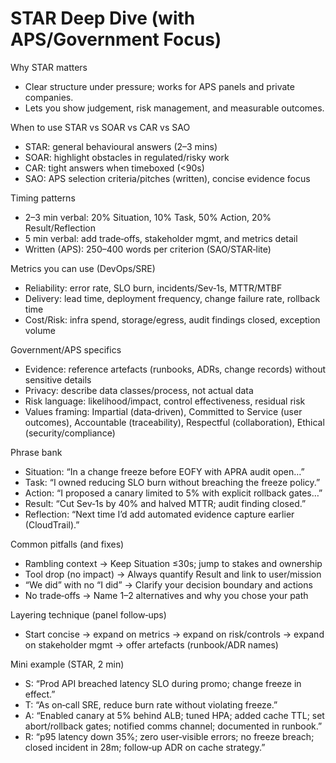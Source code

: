 # STAR Deep Dive (with APS/Government Focus)

Why STAR matters

- Clear structure under pressure; works for APS panels and private companies.
- Lets you show judgement, risk management, and measurable outcomes.

When to use STAR vs SOAR vs CAR vs SAO

- STAR: general behavioural answers (2–3 mins)
- SOAR: highlight obstacles in regulated/risky work
- CAR: tight answers when timeboxed (<90s)
- SAO: APS selection criteria/pitches (written), concise evidence focus

Timing patterns

- 2–3 min verbal: 20% Situation, 10% Task, 50% Action, 20% Result/Reflection
- 5 min verbal: add trade‑offs, stakeholder mgmt, and metrics detail
- Written (APS): 250–400 words per criterion (SAO/STAR‑lite)

Metrics you can use (DevOps/SRE)

- Reliability: error rate, SLO burn, incidents/Sev‑1s, MTTR/MTBF
- Delivery: lead time, deployment frequency, change failure rate, rollback time
- Cost/Risk: infra spend, storage/egress, audit findings closed, exception volume

Government/APS specifics

- Evidence: reference artefacts (runbooks, ADRs, change records) without sensitive details
- Privacy: describe data classes/process, not actual data
- Risk language: likelihood/impact, control effectiveness, residual risk
- Values framing: Impartial (data‑driven), Committed to Service (user outcomes), Accountable (traceability), Respectful (collaboration), Ethical (security/compliance)

Phrase bank

- Situation: “In a change freeze before EOFY with APRA audit open…”
- Task: “I owned reducing SLO burn without breaching the freeze policy.”
- Action: “I proposed a canary limited to 5% with explicit rollback gates…”
- Result: “Cut Sev‑1s by 40% and halved MTTR; audit finding closed.”
- Reflection: “Next time I’d add automated evidence capture earlier (CloudTrail).”

Common pitfalls (and fixes)

- Rambling context → Keep Situation ≤30s; jump to stakes and ownership
- Tool drop (no impact) → Always quantify Result and link to user/mission
- “We did” with no “I did” → Clarify your decision boundary and actions
- No trade‑offs → Name 1–2 alternatives and why you chose your path

Layering technique (panel follow‑ups)

- Start concise → expand on metrics → expand on risk/controls → expand on stakeholder mgmt → offer artefacts (runbook/ADR names)

Mini example (STAR, 2 min)

- S: “Prod API breached latency SLO during promo; change freeze in effect.”
- T: “As on‑call SRE, reduce burn rate without violating freeze.”
- A: “Enabled canary at 5% behind ALB; tuned HPA; added cache TTL; set abort/rollback gates; notified comms channel; documented in runbook.”
- R: “p95 latency down 35%; zero user‑visible errors; no freeze breach; closed incident in 28m; follow‑up ADR on cache strategy.”
